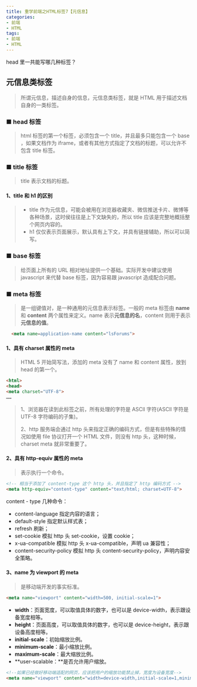 ```yaml
---
title: 重学前端之HTML标签7【元信息】
categories:
- 前端
- HTML
tags:
- 前端
- HTML
---
```


head 里一共能写哪几种标签？

<!--more-->



## 元信息类标签

> 所谓元信息，描述自身的信息，元信息类标签，就是 HTML 用于描述文档自身的一类标签。



### ■ head 标签

> html 标签的第一个标签，必须包含一个 title，并且最多只能包含一个 base ，如果文档作为 iframe，或者有其他方式指定了文档的标题，可以允许不包含 title 标签。



### ■ title 标签

> title 表示文档的标题。



#### 1、title 和 h1 的区别

> - title 作为元信息，可能会被用在浏览器收藏夹、微信推送卡片、微博等各种场景，这时侯往往是上下文缺失的，所以 title 应该是完整地概括整个网页内容的。
> - h1 仅仅表示页面展示，默认具有上下文，并具有链接辅助，所以可以简写。



### ■ base 标签

> 给页面上所有的 URL 相对地址提供一个基础。实际开发中建议使用 javascript 来代替 base 标签，因为容易跟 javascript 造成配合问题。



### ■ meta 标签

> 是一组键值对，是一种通用的元信息表示标签。一般的 meta 标签由 **name** 和 **content** 两个属性来定义。name 表示**元信息的名**，content 则用于表示**元信息的值**。

```html
  <meta name=application-name content="lsForums">
```



#### 1、具有 charset 属性的 meta

> HTML 5 开始简写法，添加的 meta 没有了 name 和 content 属性，放到 head 的第一个。

```html
<html>
<head>
<meta charset="UTF-8">
……
```

> 1、浏览器在读到此标签之前，所有处理的字符是 ASCll 字符(ASCll 字符是 UTF-8 字符编码的子集)。
>
> 2、http 服务端会通过 http 头来指定正确的编码方式，但是有些特殊的情况如使用 file 协议打开一个 HTML 文件，则没有 http 头，这种时候，charset meta 就非常重要了。



#### 2、具有 http-equiv 属性的 meta 

> 表示执行一个命令。

```html
<!-- 相当于添加了 content-type 这个 http 头，并且指定了 http 编码方式 -->
<meta http-equiv="content-type" content="text/html; charset=UTF-8">
```



content - type 几种命令：

- content-language 指定内容的语言；
- default-style 指定默认样式表；
- refresh 刷新；
- set-cookie 模拟 http 头 set-cookie，设置 cookie；
- x-ua-compatible 模拟 http 头 x-ua-compatible，声明 ua 兼容性；
- content-security-policy 模拟 http 头 content-security-policy，声明内容安全策略。



#### 3、name 为 viewport 的 meta

> 是移动端开发的事实标准。

```html
<meta name="viewport" content="width=500, initial-scale=1">
```



- **width**：页面宽度，可以取值具体的数字，也可以是 device-width，表示跟设备宽度相等。
- **height**：页面高度，可以取值具体的数字，也可以是 device-height，表示跟设备高度相等。
- **initial**-**scale**：初始缩放比例。
- **minimum-scale**：最小缩放比例。
- **maximum-scale**：最大缩放比例。
- **user-scalable：**是否允许用户缩放。



```html
<!--如果已经做好移动端适配的网页，应该把用户的缩放功能禁止掉，宽度为设备宽度-->
<meta name="viewport" content="width=device-width,initial-scale=1,minimum-scale=1,maximum-scale=1,user-scalable=no">
```















